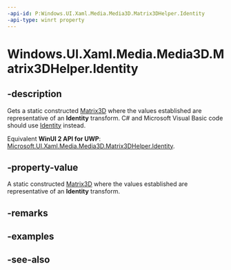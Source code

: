 ```yaml
---
-api-id: P:Windows.UI.Xaml.Media.Media3D.Matrix3DHelper.Identity
-api-type: winrt property
---
```


<!-- Property syntax
public Windows.UI.Xaml.Media.Media3D.Matrix3D Identity { get; }
-->

# Windows.UI.Xaml.Media.Media3D.Matrix3DHelper.Identity

## -description
Gets a static constructed [Matrix3D](matrix3d.md) where the values established are representative of an **Identity** transform. C# and Microsoft Visual Basic code should use [Identity](/dotnet/api/windows.ui.xaml.media.media3d.matrix3d.identity) instead.

Equivalent **WinUI 2 API for UWP**: [Microsoft.UI.Xaml.Media.Media3D.Matrix3DHelper.Identity](/windows/winui/api/microsoft.ui.xaml.media.media3d.matrix3dhelper.identity).

## -property-value
A static constructed [Matrix3D](matrix3d.md) where the values established are representative of an **Identity** transform.

## -remarks

## -examples

## -see-also
